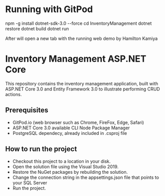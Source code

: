 # Running with GitPod
npm -g install dotnet-sdk-3.0 --force
cd InventoryManagement
dotnet restore
dotnet build
dotnet run

After will open a new tab with the running web demo
by Hamilton Kamiya

# Inventory Management ASP.NET Core
This repository contains the inventory management application, built with ASP.NET Core 3.0 and Entity Framework 3.0 to illustrate performing CRUD actions. 

## Prerequisites

* GitPod.io (web browser such as Chrome, FireFox, Edge, Safari)
* ASP.NET Core 3.0 available CLI Node Package Manager
* PostgreSQL dependecy, already included in .csproj file


## How to run the project

* Checkout this project to a location in your disk.
* Open the solution file using the Visual Studio 2019.
* Restore the NuGet packages by rebuilding the solution.
* Change the connection string in the appsettings.json file that points to your SQL Server
* Run the project.
